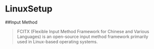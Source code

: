 # LinuxSetup
##Input Method
>FCITX (Flexible Input Method Framework for Chinese and Various Languages) is an open-source input method framework primarily used in Linux-based operating systems.
